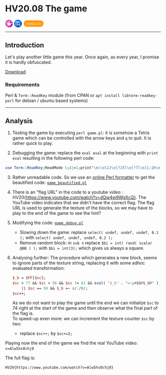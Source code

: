 # HV20.08 The game

<img src="../_resources/19_fun.png" style="height:1.8em;vertical-align:middle;">
<img src="../_resources/04_reverse_engineering.png" style="height:1.8em;vertical-align:middle;">
<img src="../_resources/medium.png" style="height:1.8em;vertical-align:middle;">  

---

## Introduction

Let's play another little game this year. Once again, as every year, I promise it is hardly obfuscated.

[Download](game.pl)

### Requirements

Perl & `Term::ReadKey` module (from CPAN or `apt install libterm-readkey-perl` for debian / ubuntu based systems)

---

## Analysis

1. Testing the game by executing `perl game.pl`: it is somehow a Tetris game which can be controlled with the arrow keys and `q` to quit. It is rather quick to play.

2. Debugging the game: replace the `eval eval` at the beginning with `print eval` resulting in the following perl code:

```perl
use Term::ReadKey;ReadMode 5;$|=1;print"\ec\e[2J\e[?25l\e[?7l\e[1;1H\e[0;0r";@FF=split//,'####H#V#2#0#{#h#t#t#p#s#:#/#/#w#w#w#.#y#o#u#t#u#b#e#.#c#o#m#/#w#a#t#c#h#?#v#=#d#Q#w#4#w#9#W#g#X#c#Q#}####';@BB=(89,51,30,27,75,294);$w=11;$h=23;print("\e[1;1H\e[103m".(' 'x(2*$w+2))."\e[0m\r\n".(("\e[103m \e[0m".(' 'x(2*$w))."\e[103m \e[0m\r\n")x$h)."\e[103m".(' 'x(2*$w+2))."\e[2;1H\e[0m");sub bl{($b,$bc,$bcc,$x,$y)=@_;for$yy(0..2){for$xx(0..5){print("\e[${bcc}m\e[".($yy+$y+2).";".($xx+$x*2+2)."H${bc}")if((($b&(0b111<<($yy*3)))>>($yy*3))&(4>>($xx>>1)));}}}sub r{$_=shift;($_&4)<<6|($_&32)<<2|($_&256)>>2|($_&2)<<4|($_&16)|($_&128)>>4|($_&1)<<2|($_&8)>>2|($_&64)>>6;}sub _s{($b,$bc,$x,$y)=@_;for$yy(0..2){for$xx(0..5){substr($f[$yy+$y],($xx+$x),1)=$bc if(((($b & (0b111<<($yy*3)))>>($yy*3))&(4>>$xx)));}}$Q='QcXgWw9d4';@f=grep{/ /}@f;unshift @f,(" "x$w)while(@f<$h);p();}sub cb{$_Q='ljhc0hsA5';($b,$x,$y)=@_;for$yy(0..2){for$xx(0..2){return 1 if(((($b&(0b111<<($yy*3)))>>($yy*3))&(4>>$xx))&&(($yy+$y>=$h)||($xx+$x<0)||($xx+$x>=$w)||(substr($f[$yy+$y],($xx+$x),1) ne ' ')));}}}sub p{for$yy(0..$#f){print("\e[".($yy+2).";2H\e[0m");$_=$f[$yy];s/./$&$&/gg;print;}};sub k{$k='';$k.=$c while($c=ReadKey(-1));$k;};sub n{$bx=5;$by=0;$bi=int(rand(scalar @BB));$__=$BB[$bi];$_b=$FF[$sc];$sc>77&&$sc<98&&$sc!=82&&eval('$_b'."=~y#$Q#$_Q#")||$sc==98&&$_b=~s/./0/;$sc++;}@f=(" "x$w)x$h;p();n();while(1){$k=k();last if($k=~/q/);$k=substr($k,2,1);$dx=($k eq 'C')-($k eq 'D');$bx+=$dx unless(cb($__,$bx+$dx,$by));if($k eq 'A'){unless(cb(r($__),$bx,$by)){$__=r($__)}elsif(!cb(r($__),$bx+1,$by)){$__=r($__);$bx++}elsif(!cb(r($__),$bx-1,$by)){$__=r($__);$bx--};}bl($__,$_b,101+$bi,$bx,$by);select(undef,undef,undef,0.1);if(cb($__,$bx,++$by)){last if($by<2);_s($__,$_b,$bx,$by-1);n();}else{bl($__," ",0,$bx,$by-1);}}sleep(1);ReadMode 0;print"\ec";
```

3. Rather unreadable code. So we use an [online Perl formatter](https://www.tutorialspoint.com/online_perl_formatter.htm) to get the beautified code: [`game_beautified.pl`](game_beautified.pl)

4. There is an "flag URL" in the code to a youtube video : HV20{https://www.youtube.com/watch?v=dQw4w9WgXcQ}. The YouTube video indicates that we didn't have the correct flag. The flag URL is used to generate the texture of the blocks, so we may have to play to the end of the game to see the hint?

5. Modifying the code: [`game_debug.pl`](game_debug.pl)

    - Slowing down the game: replace `select( undef, undef, undef, 0.1 );` with `select( undef, undef, undef, 0.2 );`
    - Remove random block: in `sub n` replace `$bi = int( rand( scalar @BB ) );` with `$bi = int(3);` which gives us always a square.

6. Analysing further: The procedure which generates a new block, seems to ignore parts of the texture string, replacing it with some adhoc evaluated transformation:

    ```perl
    $_b = $FF[$sc];
    $sc > 77 && $sc < 98 && $sc != 82 && eval( '$_b' . "=~y#$Q#$_Q#" )
        || $sc == 98 && $_b =~ s/./0/;
    $sc++;
    ```

    As we do not want to play the game until the end we can initialize `$sc` to 74 right at the start of the game and then observe what the final part of the flag is.  
    To speed-up even more: we can increment the texture counter `$sc` by two:

    - replace `$sc++;` by `$sc+=2;`


Playing now the end of the game we find the real YouTube video: `v=Alw5hs0chj0`

The full flag is:

    HV20{https://www.youtube.com/watch?v=Alw5hs0chj0}
